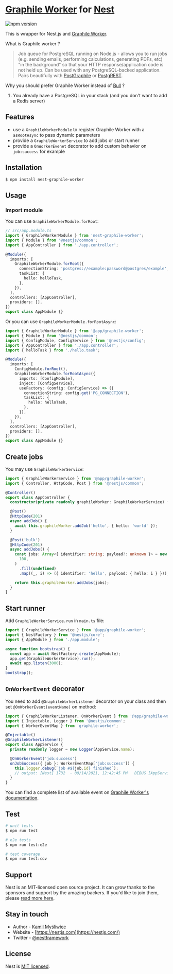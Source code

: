 # [Graphile Worker](https://github.com/graphile/worker) for [Nest](https://github.com/nestjs/nest)

[![npm version](https://badge.fury.io/js/nestjs-graphile-worker.svg)](https://badge.fury.io/js/nestjs-graphile-worker)

This is wrapper for Nest.js and [Graphile Worker](https://github.com/graphile/worker).

What is Graphile worker ?

> Job queue for PostgreSQL running on Node.js - allows you to run jobs (e.g. sending emails, performing calculations, generating PDFs, etc) "in the background" so that your HTTP response/application code is not held up. Can be used with any PostgreSQL-backed application. Pairs beautifully with [PostGraphile](https://www.graphile.org/postgraphile/) or [PostgREST](http://postgrest.org/).

Why you should prefer Graphile Worker instead of [Bull](https://github.com/nestjs/bull) ?

1. You already have a PostgreSQL in your stack (and you don't want to add a Redis server)

## Features

- use a `GraphileWorkerModule` to register Graphile Worker with a `asRootAsync` to pass dynamic parameters
- provide a `GraphileWorkerService` to add jobs or start runner
- provide a `OnWorkerEvenet` decorator to add custom behavior on `job:success` for example

## Installation

```bash
$ npm install nest-graphile-worker
```

## Usage

### Import module

You can use `GraphileWorkerModule.forRoot`:

```ts
// src/app.module.ts
import { GraphileWorkerModule } from 'nest-graphile-worker';
import { Module } from '@nestjs/common';
import { AppController } from './app.controller';

@Module({
  imports: [
    GraphileWorkerModule.forRoot({
      connectionString: 'postgres://example:password@postgres/example',
      taskList: {
        hello: helloTask,
      },
    }),
  ],
  controllers: [AppController],
  providers: [],
})
export class AppModule {}
```

Or you can use `GraphileWorkerModule.forRootAsync`:

```ts
import { GraphileWorkerModule } from '@app/graphile-worker';
import { Module } from '@nestjs/common';
import { ConfigModule, ConfigService } from '@nestjs/config';
import { AppController } from './app.controller';
import { helloTask } from './hello.task';

@Module({
  imports: [
    ConfigModule.forRoot(),
    GraphileWorkerModule.forRootAsync({
      imports: [ConfigModule],
      inject: [ConfigService],
      useFactory: (config: ConfigService) => ({
        connectionString: config.get('PG_CONNECTION'),
        taskList: {
          hello: helloTask,
        },
      }),
    }),
  ],
  controllers: [AppController],
  providers: [],
})
export class AppModule {}
```

## Create jobs

You may use `GraphileWorkerService`:

```ts
import { GraphileWorkerService } from '@app/graphile-worker';
import { Controller, HttpCode, Post } from '@nestjs/common';

@Controller()
export class AppController {
  constructor(private readonly graphileWorker: GraphileWorkerService) {}

  @Post()
  @HttpCode(201)
  async addJob() {
    await this.graphileWorker.addJob('hello', { hello: 'world' });
  }

  @Post('bulk')
  @HttpCode(201)
  async addJobs() {
    const jobs: Array<{ identifier: string; payload?: unknown }> = new Array(
      100,
    )
      .fill(undefined)
      .map((_, i) => ({ identifier: 'hello', payload: { hello: i } }));

    return this.graphileWorker.addJobs(jobs);
  }
}
```

## Start runner

Add `GraphileWorkerService.run` in `main.ts` file:

```ts
import { GraphileWorkerService } from '@app/graphile-worker';
import { NestFactory } from '@nestjs/core';
import { AppModule } from './app.module';

async function bootstrap() {
  const app = await NestFactory.create(AppModule);
  app.get(GraphileWorkerService).run();
  await app.listen(3000);
}
bootstrap();
```

## `OnWorkerEvent` decorator

You need to add `@GraphileWorkerListener` decorator on your class and then set `@OnWorkerEvent(eventName)` on method:

```ts
import { GraphileWorkerListener, OnWorkerEvent } from '@app/graphile-worker';
import { Injectable, Logger } from '@nestjs/common';
import { WorkerEventMap } from 'graphile-worker';

@Injectable()
@GraphileWorkerListener()
export class AppService {
  private readonly logger = new Logger(AppService.name);

  @OnWorkerEvent('job:success')
  onJobSuccess({ job }: WorkerEventMap['job:success']) {
    this.logger.debug(`job #${job.id} finished`);
    // output: [Nest] 1732  - 09/14/2021, 12:42:45 PM   DEBUG [AppService] job #349 finished
  }
}
```

You can find a complete list of available event on [Graphile Worker's documentation](https://github.com/graphile/worker#workerevents).

## Test

```bash
# unit tests
$ npm run test

# e2e tests
$ npm run test:e2e

# test coverage
$ npm run test:cov
```

## Support

Nest is an MIT-licensed open source project. It can grow thanks to the sponsors and support by the amazing backers. If you'd like to join them, please [read more here](https://docs.nestjs.com/support).

## Stay in touch

- Author - [Kamil Myśliwiec](https://kamilmysliwiec.com)
- Website - [https://nestjs.com](https://nestjs.com/)
- Twitter - [@nestframework](https://twitter.com/nestframework)

## License

Nest is [MIT licensed](LICENSE).
